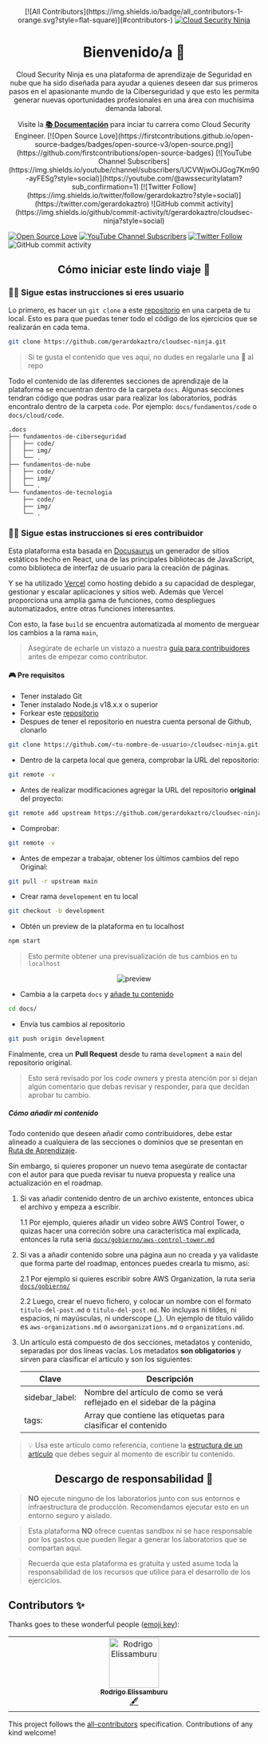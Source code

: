 <p align="center">
<!-- ALL-CONTRIBUTORS-BADGE:START - Do not remove or modify this section -->
[![All Contributors](https://img.shields.io/badge/all_contributors-1-orange.svg?style=flat-square)](#contributors-)
<!-- ALL-CONTRIBUTORS-BADGE:END -->
  <a href="https://acloudsecurity.ninja">
    <img alt="Cloud Security Ninja" src="static/img/portada_readme.png" />
  </a>
</p>

<h1 align="center">
  Bienvenido/a 👋
</h1>

<p align="center">
   Cloud Security Ninja es una plataforma de aprendizaje de Seguridad en nube que ha sido diseñada para ayudar a quienes deseen dar sus primeros pasos en el apasionante mundo de la Ciberseguridad y que esto les permita generar nuevas oportunidades profesionales en una área con muchísima demanda laboral.
</p>

<p align="center">
    Visite la <b><a href="https://acloudsecurity.ninja/docs/">📚 Documentación</a></b> para inciar tu carrera como Cloud Security Engineer.
    [![Open Source Love](https://firstcontributions.github.io/open-source-badges/badges/open-source-v3/open-source.png)](https://github.com/firstcontributions/open-source-badges)
    [![YouTube Channel Subscribers](https://img.shields.io/youtube/channel/subscribers/UCVWjwOiJGog7Km90-ayFESg?style=social)](https://youtube.com/@awssecuritylatam?sub_confirmation=1)
    [![Twitter Follow](https://img.shields.io/twitter/follow/gerardokaztro?style=social)](https://twitter.com/gerardokaztro)
    ![GitHub commit activity](https://img.shields.io/github/commit-activity/t/gerardokaztro/cloudsec-ninja?style=social)
</p>

[![Open Source Love](https://firstcontributions.github.io/open-source-badges/badges/open-source-v3/open-source.png)](https://github.com/firstcontributions/open-source-badges)
[![YouTube Channel Subscribers](https://img.shields.io/youtube/channel/subscribers/UCVWjwOiJGog7Km90-ayFESg?style=social)](https://youtube.com/@awssecuritylatam?sub_confirmation=1)
[![Twitter Follow](https://img.shields.io/twitter/follow/gerardokaztro?style=social)](https://twitter.com/gerardokaztro)
![GitHub commit activity](https://img.shields.io/github/commit-activity/t/gerardokaztro/cloudsec-ninja?style=social)
<!-- ![GitHub Followers](https://img.shields.io/github/followers/gerardokaztro?style=social)
![GitHub Repo Stars](https://img.shields.io/github/stars/gerardokaztro?style=social) -->

<h2 align="center">
  Cómo iniciar este lindo viaje 🚀
</h2>

### 👨‍💻 Sigue estas instrucciones si eres usuario
Lo primero, es hacer un `git clone` a este [repositorio](https://github.com/gerardokaztro/cloudsec-ninja) en una carpeta de tu local. Esto es para que puedas tener todo el código de los ejercicios que se realizarán en cada tema.

```bash
git clone https://github.com/gerardokaztro/cloudsec-ninja.git
```

> Si te gusta el contenido que ves aquí, no dudes en regalarle una 🌟 al repo

Todo el contenido de las diferentes secciones de aprendizaje de la plataforma se encuentran dentro de la carpeta `docs`. Algunas secciones tendran código que podras usar para realizar los laboratorios, podrás encontralo dentro de la carpeta `code`. Por ejemplo: `docs/fundamentos/code` o `docs/cloud/code`.

```
.docs
├── fundamentos-de-ciberseguridad
│   ├── code/
│   ├── img/
│   └── .
├── fundamentos-de-nube
│   ├── code/
│   ├── img/
│   └── .
└── fundamentos-de-tecnologia
    ├── code/
    ├── img/
    └── .
```

### 👷‍♀️ Sigue estas instrucciones si eres contribuidor
Esta plataforma esta basada en [Docusaurus](https://docusaurus.io) un generador de sitios estáticos hecho en React, una de las principales bibliotecas de JavaScript, como biblioteca de interfaz de usuario para la creación de páginas.

Y se ha utilizado [Vercel](https://vercel.com/) como hosting debido a su capacidad de desplegar, gestionar y escalar aplicaciones y sitios web. Además que Vercel proporciona una amplia gama de funciones, como despliegues automatizados, entre otras funciones interesantes.

Con esto, la fase `build` se encuentra automatizada al momento de merguear los cambios a la rama `main`,

> Asegúrate de echarle un vistazo a nuestra [guía para contribuidores](https://github.com/gerardokaztro/cloudsec-ninja/blob/main/CONTRIBUTING.md) antes de empezar como contributor.

#### 🎮 Pre requisitos

- Tener instalado Git
- Tener instalado Node.js v18.x.x o superior
- Forkear este [repositorio](https://github.com/gerardokaztro/cloudsec-ninja)
- Despues de tener el repositorio en nuestra cuenta personal de Github, clonarlo
```bash
git clone https://github.com/<tu-nombre-de-usuario>/cloudsec-ninja.git
```
- Dentro de la carpeta local que genera, comprobar la URL del repositorio:
```bash
git remote -v
```
- Antes de realizar modificaciones agregar la URL del repositorio **original** del proyecto:
```bash
git remote add upstream https://github.com/gerardokaztro/cloudsec-ninja
```
- Comprobar:
```bash
git remote -v
```
- Antes de empezar a trabajar, obtener los últimos cambios del repo Original:
```bash
git pull -r upstream main
```
- Crear rama `developement` en tu local
```bash
git checkout -b development
```
- Obtén un preview de la plataforma en tu localhost
```bash
npm start
```
> Esto permite obtener una previsualización de tus cambios en tu `localhost`
<p align="center">
    <img alt="preview" src="docs/bienvenida/img/preview_localhost.png" />
</p>

- Cambia a la carpeta `docs` y [añade tu contenido](#cómo-añadir-mi-contenido)
```bash
cd docs/
```
- Envía tus cambios al repositorio
```bash
git push origin development
```

Finalmente, crea un **Pull Request** desde tu rama `development` a `main` del repositorio original.

> Esto será revisado por los *code owners* y presta atención por si dejan algún comentario que debas revisar y responder, para que decidan aprobar tu cambio. 

##### Cómo añadir mi contenido

Todo contenido que deseen añadir como contribuidores, debe estar alineado a cualquiera de las secciones o dominios que se presentan en [Ruta de Aprendizaje](https://acloudsecurity.ninja/docs/ruta-de-aprendizaje).

Sin embargo, si quieres proponer un nuevo tema asegúrate de contactar con el autor para que pueda revisar tu nueva propuesta y realice una actualización en el roadmap.

1. Si vas añadir contenido dentro de un archivo existente, entonces ubica el archivo y empeza a escribir.

    1.1 Por ejemplo, quieres añadir un video sobre AWS Control Tower, o quizas hacer una correción sobre una característica mal explicada, entonces la ruta seria [`docs/gobierno/aws-control-tower.md`](https://github.com/gerardokaztro/cloudsec-ninja/blob/development/docs/gobierno/aws-control-tower.md)

2. Si vas a añadir contenido sobre una página aun no creada y ya validaste que forma parte del roadmap, entonces puedes crearla tu mismo, asi:

    2.1 Por ejemplo si quieres escribir sobre AWS Organization, la ruta seria [`docs/gobierno/`](https://github.com/gerardokaztro/cloudsec-ninja/blob/development/docs/gobierno/)

    2.2 Luego, crear el nuevo fichero, y colocar un nombre con el formato `titulo-del-post.md` o `titulo-del-post.md`. No incluyas ni tildes, ni espacios, ni mayúsculas, ni underscope (_). Un ejemplo de título válido es `aws-organizations.md` o `awsorganizations.md` o `organizations.md`.

3. Un artículo está compuesto de dos secciones, metadatos y contenido, separadas por dos líneas vacías. Los metadatos **son obligatorios** y sirven para clasificar el artículo y son los siguientes:

    | Clave   | Descripción                                  |
    |---------|----------------------------------------------|
    | sidebar_label: | Nombre del artículo de como se verá reflejado en el sidebar de la página |
    | tags: | Array que contiene las etiquetas para clasificar el contenido |

> 💡 Usa este artículo como referencia, contiene la [estructura de un artículo](https://raw.githubusercontent.com/gerardokaztro/cloudsec-ninja/development/docs/fundamentos-de-tecnologia/redes.md) que debes seguir al momento de escribir tu contenido.

<h2 align="center">
  Descargo de responsabilidad 🚨
</h2>

> **NO** ejecute ninguno de los laboratorios junto con sus entornos e infraestructura de producción. Recomendamos ejecutar esto en un entorno seguro y aislado.

> Esta plataforma **NO** ofrece cuentas sandbox ni se hace responsable por los gastos que pueden llegar a generar los laboratorios que se compartan aquí.

> Recuerda que esta plataforma es gratuita y usted asume toda la responsabilidad de los recursos que utilice para el desarrollo de los ejercicios.

## Contributors ✨

Thanks goes to these wonderful people ([emoji key](https://allcontributors.org/docs/en/emoji-key)):

<!-- ALL-CONTRIBUTORS-LIST:START - Do not remove or modify this section -->
<!-- prettier-ignore-start -->
<!-- markdownlint-disable -->
<table>
  <tbody>
    <tr>
      <td align="center" valign="top" width="14.28%"><a href="https://github.com/elissamburu"><img src="https://avatars.githubusercontent.com/u/25186465?v=4?s=100" width="100px;" alt="Rodrigo Elissamburu"/><br /><sub><b>Rodrigo Elissamburu</b></sub></a><br /><a href="#content-elissamburu" title="Content">🖋</a></td>
    </tr>
  </tbody>
</table>

<!-- markdownlint-restore -->
<!-- prettier-ignore-end -->

<!-- ALL-CONTRIBUTORS-LIST:END -->

This project follows the [all-contributors](https://github.com/all-contributors/all-contributors) specification. Contributions of any kind welcome!